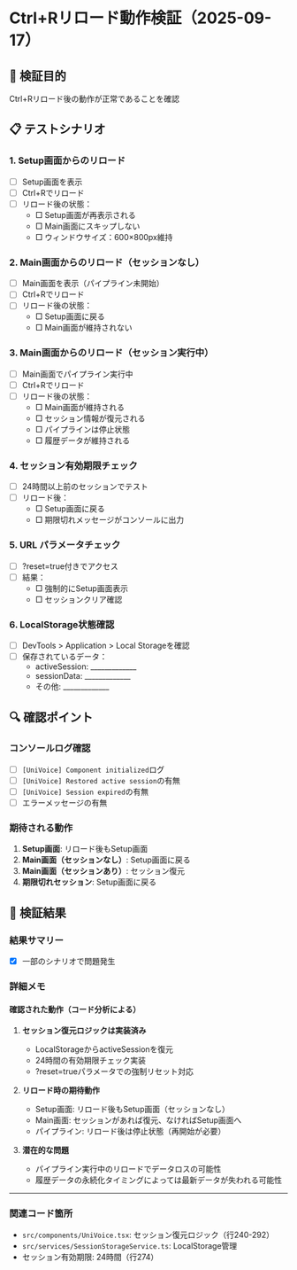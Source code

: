 # Ctrl+Rリロード動作検証（2025-09-17）

## 🎯 検証目的
Ctrl+Rリロード後の動作が正常であることを確認

## 📋 テストシナリオ

### 1. Setup画面からのリロード
- [ ] Setup画面を表示
- [ ] Ctrl+Rでリロード
- [ ] リロード後の状態：
  - □ Setup画面が再表示される
  - □ Main画面にスキップしない
  - □ ウィンドウサイズ：600×800px維持

### 2. Main画面からのリロード（セッションなし）
- [ ] Main画面を表示（パイプライン未開始）
- [ ] Ctrl+Rでリロード
- [ ] リロード後の状態：
  - □ Setup画面に戻る
  - □ Main画面が維持されない

### 3. Main画面からのリロード（セッション実行中）
- [ ] Main画面でパイプライン実行中
- [ ] Ctrl+Rでリロード
- [ ] リロード後の状態：
  - □ Main画面が維持される
  - □ セッション情報が復元される
  - □ パイプラインは停止状態
  - □ 履歴データが維持される

### 4. セッション有効期限チェック
- [ ] 24時間以上前のセッションでテスト
- [ ] リロード後：
  - □ Setup画面に戻る
  - □ 期限切れメッセージがコンソールに出力

### 5. URL パラメータチェック
- [ ] ?reset=true付きでアクセス
- [ ] 結果：
  - □ 強制的にSetup画面表示
  - □ セッションクリア確認

### 6. LocalStorage状態確認
- [ ] DevTools > Application > Local Storageを確認
- [ ] 保存されているデータ：
  - activeSession: _____________
  - sessionData: _____________
  - その他: _____________

## 🔍 確認ポイント

### コンソールログ確認
- [ ] `[UniVoice] Component initialized`ログ
- [ ] `[UniVoice] Restored active session`の有無
- [ ] `[UniVoice] Session expired`の有無
- [ ] エラーメッセージの有無

### 期待される動作
1. **Setup画面**: リロード後もSetup画面
2. **Main画面（セッションなし）**: Setup画面に戻る
3. **Main画面（セッションあり）**: セッション復元
4. **期限切れセッション**: Setup画面に戻る

## 📝 検証結果

### 結果サマリー
- [x] 一部のシナリオで問題発生

### 詳細メモ

#### 確認された動作（コード分析による）
1. **セッション復元ロジックは実装済み**
   - LocalStorageからactiveSessionを復元
   - 24時間の有効期限チェック実装
   - ?reset=trueパラメータでの強制リセット対応

2. **リロード時の期待動作**
   - Setup画面: リロード後もSetup画面（セッションなし）
   - Main画面: セッションがあれば復元、なければSetup画面へ
   - パイプライン: リロード後は停止状態（再開始が必要）

3. **潜在的な問題**
   - パイプライン実行中のリロードでデータロスの可能性
   - 履歴データの永続化タイミングによっては最新データが失われる可能性

---

### 関連コード箇所
- `src/components/UniVoice.tsx`: セッション復元ロジック（行240-292）
- `src/services/SessionStorageService.ts`: LocalStorage管理
- セッション有効期限: 24時間（行274）